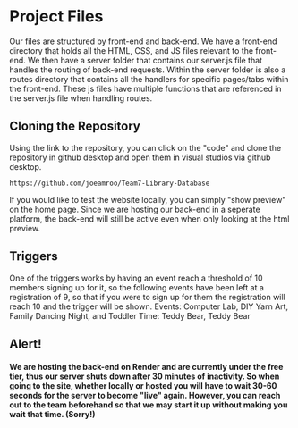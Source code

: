 # Project Files
Our files are structured by front-end and back-end. We have a front-end directory that holds all the HTML, CSS, and JS files relevant to the front-end. We then have a server folder that contains our server.js file that handles the routing of back-end requests. Within the server folder is also a routes directory that contains all the handlers for specific pages/tabs within the front-end. These js files have multiple functions that are referenced in the server.js file when handling routes. 


## Cloning the Repository 

Using the link to the repository, you can click on the "code" and clone the repository in github desktop and open them in visual studios via github desktop.

```
https://github.com/joeamroo/Team7-Library-Database
```

If you would like to test the website locally, you can simply "show preview" on the home page. Since we are hosting our back-end in a seperate platform, the back-end will still be active even when only looking at the html preview. 


## Triggers
One of the triggers works by having an event reach a threshold of 10 members signing up for it, so the following events have been left at a registration of 9, so that if you were to sign up for them the registration will reach 10 and the trigger will be shown.
Events: Computer Lab, DIY Yarn Art, Family Dancing Night, and Toddler Time: Teddy Bear, Teddy Bear

## Alert!
#### We are hosting the back-end on Render and are currently under the free tier, thus our server shuts down after 30 minutes of inactivity. So when going to the site, whether locally or hosted you will have to wait 30-60 seconds for the server to become "live" again. However, you can reach out to the team beforehand so that we may start it up without making you wait that time. (Sorry!)
